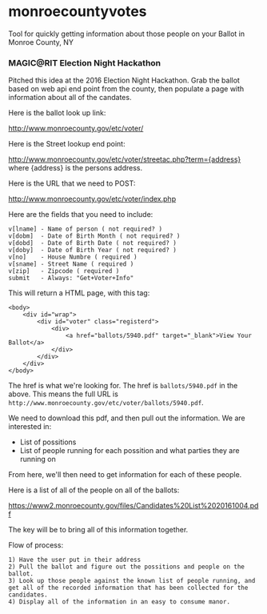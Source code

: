 # monroecountyvotes
Tool for quickly getting information about those people on your Ballot in Monroe County, NY

### MAGIC@RIT Election Night Hackathon

Pitched this idea at the 2016 Election Night Hackathon.  Grab the ballot based on web api end 
point from the county, then populate a page with information about all of the candates.

Here is the ballot look up link:

http://www.monroecounty.gov/etc/voter/

Here is the Street lookup end point:

http://www.monroecounty.gov/etc/voter/streetac.php?term={address} where {address} is the persons address.

Here is the URL that we need to POST:

http://www.monroecounty.gov/etc/voter/index.php

Here are the fields that you need to include:

    v[lname] - Name of person ( not required? )
    v[dobm]  - Date of Birth Month ( not required? )
    v[dobd]  - Date of Birth Date ( not required? )
    v[doby]  - Date of Birth Year ( not required? )
    v[no]    - House Numbre ( required )
    v[sname] - Street Name ( required )
    v[zip]   - Zipcode ( required )
    submit   - Always: "Get+Voter+Info"
    
This will return a HTML page, with this tag:

    <body>
        <div id="wrap">
            <div id="voter" class="registerd">
                <div>
                    <a href="ballots/5940.pdf" target="_blank">View Your Ballot</a>
                </div>
            </div>
        </div>
    </body>
    
The href is what we're looking for.  The href is `ballots/5940.pdf` in the above.  This means the full URL
is `http://www.monroecounty.gov/etc/voter/ballots/5940.pdf`.

We need to download this pdf, and then pull out the information.  We are interested in:

- List of possitions
- List of people running for each possition and what parties they are running on

From here, we'll then need to get information for each of these people.

Here is a list of all of the people on all of the ballots:

https://www2.monroecounty.gov/files/Candidates%20List%2020161004.pdf

The key will be to bring all of this information together.

Flow of process:

    1) Have the user put in their address
    2) Pull the ballot and figure out the possitions and people on the ballot.
    3) Look up those people against the known list of people running, and get all of the recorded information that has been collected for the candidates.
    4) Display all of the information in an easy to consume manor.


